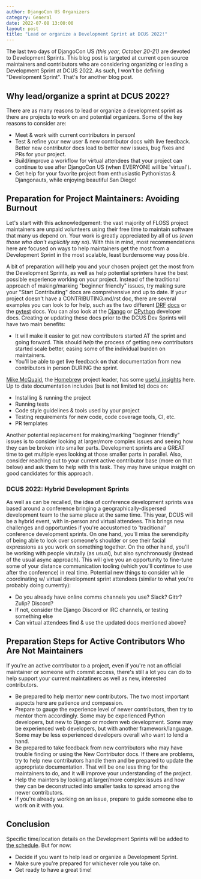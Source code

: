 ```yaml
---
author: DjangoCon US Organizers
category: General
date: 2022-07-08 13:00:00
layout: post
title: "Lead or organize a Development Sprint at DCUS 2022!"
---
```


The last two days of DjangoCon US *(this year, October 20-21)* are devoted to Development Sprints. This blog post is targeted at current open source maintainers and contributors who are considering organizing or leading a Development Sprint at DCUS 2022. As such, I won't be defining "Development Sprint". That's for another blog post.

## Why lead/organize a sprint at DCUS 2022?
There are as many reasons to lead or organize a development sprint as there are projects to work on and potential organizers. Some of the key reasons to consider are:
- Meet & work with current contributors in person!
- Test & refine your new user & new contributor docs with live feedback. Better new contributor docs lead to better new issues, bug fixes and PRs for your project.
- Build/improve a workflow for virtual attendees that your project can continue to use after DjangoCon US (when EVERYONE will be 'virtual').
- Get help for your favorite project from enthusiastic Pythonistas & Djangonauts, while enjoying beautiful San Diego!


## Preparation for Project Maintainers: Avoiding Burnout
Let's start with this acknowledgement: the vast majority of FLOSS project maintainers are unpaid volunteers using their free time to maintain software that many us depend on. Your work is greatly appreciated by all of us *(even those who don't explicitly say so*). With this in mind, most recommendations here are focused on ways to help maintainers get the most from a Development Sprint in the most scalable, least burdensome way possible.

A bit of preparation will help you and your chosen project get the most from the Development Sprints, as well as help potential sprinters have the best possible experience working on your project. Instead of the traditional approach of making/marking "beginner friendly" issues, try making sure your "Start Contributing" docs are comprehensive and up to date. If your project doesn't have a CONTRIBUTING.md/rst doc, there are several examples you can look to for help, such as the two different [DRF](https://github.com/encode/django-rest-framework/blob/master/CONTRIBUTING.md) [docs](https://www.django-rest-framework.org/community/contributing/) or the [pytest](https://github.com/pytest-dev/pytest/blob/main/CONTRIBUTING.rst) docs. You can also look at the [Django](https://docs.djangoproject.com/en/dev/internals/contributing/) or [CPython](https://devguide.python.org/) developer docs. Creating or updating these docs prior to the DCUS Dev Sprints will have two main benefits:
- It will make it easier to get new contributors started AT the sprint and going forward. This should *help* the process of getting new contributors started scale better, easing some of the individual burden on maintainers.
- You'll be able to get live feedback **on** that documentation from new contributors in person DURING the sprint.

[Mike McQuaid](https://github.com/MikeMcQuaid), the [Homebrew](https://github.com/Homebrew) project leader, has some [useful insights](https://mikemcquaid.com/2019/02/16/stop-mentoring-first-time-contributors/) here. Up to date documentation includes (but is not limited to) docs on:
- Installing & running the project
- Running tests
- Code style guidelines & tools used by your project
- Testing requirements for new code, code coverage tools, CI, etc.
- PR templates

Another potential replacement for making/marking "beginner friendly" issues is to consider looking at larger/more complex issues and seeing how they can be broken into smaller parts. Development sprints are a GREAT time to get multiple eyes looking at those smaller parts in parallel. Also, consider reaching out to your current active contributor base (more on that below) and ask them to help with this task. They may have unique insight on good candidates for this approach.

### DCUS 2022: Hybrid Development Sprints
As well as can be recalled, the idea of conference development sprints was based around a conference bringing a geographically-dispersed development team to the same place at the same time. This year, DCUS will be a hybrid event, with in-person and virtual attendees. This brings new challenges and opportunties if you're accustomed to 'traditional' conference development sprints. On one hand, you'll miss the serendipity of being able to look over someone's shoulder or see their facial expressions as you work on something together. On the other hand, you'll be working with people virutally (as usual), but also synchronously (instead of the usual async approach). This will give you an opportunity to fine-tune some of your distance communication tooling (which you'll continue to use after the conference) in real time. Potential new things to consider while coordinating w/ virtual development sprint attendees (similar to what you're probably doing currently):
- Do you already have online comms channels you use? Slack? Gittr? Zulip? Discord?
- If not, consider the Django Discord or IRC channels, or testing something else
- Can virtual attendees find & use the updated docs mentioned above?

## Preparation Steps for Active Contributors Who Are Not Maintainers
If you're an active contributor to a project, even if you're not an official maintainer or someone with commit access, there's still a lot you can do to help support your current maintatiners as well as new, interested contributors.
- Be prepared to help mentor new contributors. The two most important aspects here are patience and compassion.
- Prepare to gauge the experience level of newer contributors, then try to mentor them accordingly. Some may be experienced Python developers, but new to Django or modern web development. Some may be experienced web developers, but with another framework/language. Some may be less experienced developers overall who want to lend a hand.
- Be prepared to take feedback from new contributors who may have trouble finding or using the New Contributor docs. If there are problems, try to help new contributors handle them and be prepared to update the appropriate documentation. That will be one less thing for the maintainers to do, and it will improve your understanding of the project.
- Help the mainters by looking at larger/more complex issues and how they can be deconstructed into smaller tasks to spread among the newer contributors.
- If you're already working on an issue, prepare to guide someone else to work on it with you.


## Conclusion
Specific time/location details on the Development Sprints will be added to [the schedule](https://2022.djangocon.us/schedule/). But for now:
- Decide if you want to help lead or organize a Development Sprint.
- Make sure you're prepared for whichever role you take on.
- Get ready to have a great time! 
